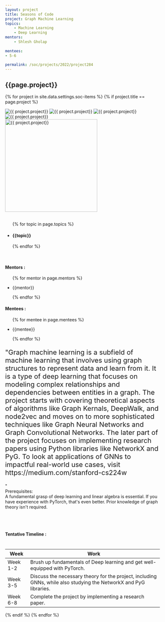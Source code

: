 ```yaml
---
layout: project
title: Seasons of Code
project: Graph Machine Learning
topics:
    - Machine Learning
    - Deep Learning
mentors:
    - Shlesh Gholap
    
mentees:
- 5-6
    
permalink: /soc/projects/2022/project284
---
```


<h2 class="display1 m-3 p-3 text-center project-title">{{page.project}}</h2>

{% for project in site.data.settings.soc-items %}
{% if project.title == page.project %}

<div class ="img-soc d-block"> 
    <img src="{{ site.baseurl }}/{{ project.image }}" alt="{{ project.project}}" class="image-1">
    <img src="{{ site.baseurl }}/{{ project.image }}" alt="{{ project.project}}" class="image-2">
    <img src="{{ site.baseurl }}/{{ project.image }}" alt="{{ project.project}}" class="image-3">
    <img src="{{ site.baseurl }}/{{ project.image }}" alt="{{ project.project}}" class="image-4">
</div>
<div class = "mobile-img-soc">
  <img src="{{ site.baseurl }}/{{ project.image }}"  width = "300" height="300" alt="{{ project.project}}" class="border rounded">
  </div>
<div >
    <br>
    <ul>
        {% for topic in page.topics %}
        <li><h4 class="text-primary text-center topics">{{topic}}</h4></li>
        {% endfor %}
    </ul>
    <br>
    <h4 class="display3  ">Mentors :</h4> 
    <ul>
        {% for mentor in page.mentors %}
        <li><p class="lead">{{mentor}}</p></li>
        {% endfor %}
    </ul>
    <h4 class="display3  ">Mentees :</h4> 
    <ul>
        {% for mentee in page.mentees %}
        <li><p class="lead">{{mentee}}</p></li>
        {% endfor %}
    </ul>
</div>
<div >
    <p class="display3 project-desc" style = "font-size:22px;" >
        "Graph machine learning is a subfield of machine learning that involves using graph structures to represent data and learn from it. It is a type of deep learning that focuses on modeling complex relationships and dependencies between entities in a graph.
The project starts with covering theoretical aspects of algorithms like Graph Kernals, DeepWalk, and node2vec and moves on to more sophisticated techniques like Graph Neural Networks and Graph Convolutional Networks. The later part of the project focuses on implementing research papers using Python libraries like NetworkX and PyG. 
To look at applications of GNNs to impactful real-world use cases, visit https://medium.com/stanford-cs224w

"
<br>
Prerequisites:<br>
A fundamental grasp of deep learning and linear algebra is essential. If you have experience with PyTorch, that's even better. Prior knowledge of graph theory isn't required. 

<br>
    </p>
</div>
<div class = "d-flex flex-wrap">
<div>
    <h4 class="display3" style="margin:40px 0px 40px 0px;">Tentative Timeline :</h4>
    <table class="table table-striped">
    <thead>
        <tr>
        <th>Week</th>
        <th>Work</th>
        </tr>
    </thead>
    <tbody>
    <tr>
      <td  >Week 1-2</td>
      <td>Brush up fundamentals of Deep learning and get well-equipped with PyTorch. </td>
    </tr>
    <tr>
      <td>Week 3-5</td>
      <td>Discuss the necessary theory for the project, including GNNs, while also studying the NetworkX and PyG libraries.  </td>
    </tr>
    <tr>
      <td>Week 6-8</td>
      <td>Complete the project by implementing a research paper.</td>
    </tr>
    </tbody>
    </table>
</div>
</div>
{% endif %}
{% endfor %}
 